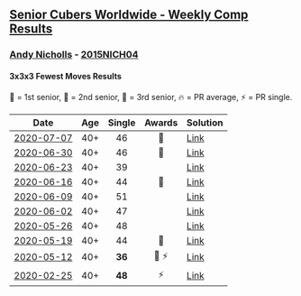 <style>table {white-space: nowrap;}</style>

## [Senior Cubers Worldwide - Weekly Comp Results](/scw-comp/results/)
### [Andy Nicholls](README.md) - [2015NICH04](https://www.worldcubeassociation.org/persons/2015NICH04?event=333fm)
#### 3x3x3 Fewest Moves Results

<span style="white-space: nowrap;">🥇 = 1st senior</span>, <span style="white-space: nowrap;">🥈 = 2nd senior</span>, <span style="white-space: nowrap;">🥉 = 3rd senior</span>, <span style="white-space: nowrap;">🔥 = PR average</span>, <span style="white-space: nowrap;">⚡ = PR single</span>.

| Date | Age | Single | Awards | Solution |
| :--: | :--: | :--: | :--: | :-- |
| [2020-07-07](../../results/2020-07-07/333fm.md) | 40+ | 46 | 🥉 | [Link](https://www.facebook.com/events/881997795616111?view=permalink&id=884277758721448) |
| [2020-06-30](../../results/2020-06-30/333fm.md) | 40+ | 46 | 🥈 | [Link](https://www.facebook.com/events/1574705676027540?view=permalink&id=1576470725851035) |
| [2020-06-23](../../results/2020-06-23/333fm.md) | 40+ | 39 |  | [Link](https://www.facebook.com/events/284763775909443?view=permalink&id=284804199238734) |
| [2020-06-16](../../results/2020-06-16/333fm.md) | 40+ | 44 | 🥉 | [Link](https://www.facebook.com/events/753945178677521?view=permalink&id=755686318503407) |
| [2020-06-09](../../results/2020-06-09/333fm.md) | 40+ | 51 |  | [Link](https://www.facebook.com/events/855783411578420?view=permalink&id=855929128230515) |
| [2020-06-02](../../results/2020-06-02/333fm.md) | 40+ | 47 |  | [Link](https://www.facebook.com/events/3920457157996941?view=permalink&id=3921205061255484) |
| [2020-05-26](../../results/2020-05-26/333fm.md) | 40+ | 48 |  | [Link](https://www.facebook.com/events/2622968941252005?view=permalink&id=2623689781179921) |
| [2020-05-19](../../results/2020-05-19/333fm.md) | 40+ | 44 | 🥉 | [Link](https://www.facebook.com/events/568280284126471?view=permalink&id=568367324117767) |
| [2020-05-12](../../results/2020-05-12/333fm.md) | 40+ | **36** | 🥉 ⚡ | [Link](https://www.facebook.com/events/2563130363933815?view=permalink&id=2563245993922252) |
| [2020-02-25](../../results/2020-02-25/333fm.md) | 40+ | **48** | ⚡ | [Link](https://www.facebook.com/events/215751886207638?view=permalink&id=216411276141699) |


<!-- Global site tag (gtag.js) - Google Analytics -->
<script async src="https://www.googletagmanager.com/gtag/js?id=UA-86348435-3"></script>
<script>window.dataLayer = window.dataLayer || []; function gtag() {dataLayer.push(arguments);} gtag('js', new Date()); gtag('config', 'UA-86348435-3');</script>
